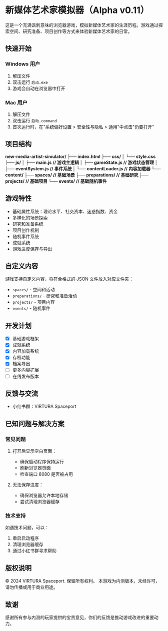 # 新媒体艺术家模拟器（Alpha v0.11）

这是一个充满讽刺意味的浏览器游戏，模拟新媒体艺术家的生涯历程。游戏通过探索空间、研究准备、项目创作等方式来体验新媒体艺术家的日常。

## 快速开始

### Windows 用户
1. 解压文件
2. 双击运行 `启动.exe`
3. 游戏会自动在浏览器中打开

### Mac 用户
1. 解压文件
2. 双击运行 `启动.command`
3. 首次运行时，在"系统偏好设置 > 安全性与隐私 > 通用"中点击"仍要打开"

## 项目结构
**new-media-artist-simulator/
├── index.html
├── css/
│   └── style.css
├── js/
│   ├── main.js          // 游戏主逻辑
│   ├── gameState.js     // 游戏状态管理
│   ├── eventSystem.js   // 事件系统
│   └── contentLoader.js // 内容加载器
└── content/
    ├── spaces/          // 基础场景
    ├── preparations/    // 基础研究
    ├── projects/        // 基础项目
    └── events/          // 基础随机事件**
## 游戏特性

- 基础属性系统：理论水平、社交资本、迷惑指数、资金
- 多样化的场景探索
- 研究和准备系统
- 项目创作机制
- 随机事件系统
- 成就系统
- 游戏进度保存与导出

## 自定义内容

游戏支持自定义内容，将符合格式的 JSON 文件放入对应文件夹：
- `spaces/` - 空间和活动
- `preparations/` - 研究和准备活动
- `projects/` - 项目内容
- `events/` - 随机事件

## 开发计划

- [x] 基础游戏框架
- [x] 成就系统
- [x] 内容加载系统
- [x] 存档功能
- [x] 档案导出
- [ ] 更多内容扩展
- [ ] 在线发布版本

## 反馈与交流

- 小红书群：VIRTURA Spaceport

## 已知问题与解决方案

### 常见问题

1. 打开后显示空白页面：
   - 确保启动程序保持运行
   - 刷新浏览器页面
   - 检查端口 8080 是否被占用

2. 无法保存进度：
   - 确保浏览器允许本地存储
   - 尝试清理浏览器缓存

### 技术支持

如遇技术问题，可以：
1. 重启启动程序
2. 清理浏览器缓存
3. 通过小红书群寻求帮助

## 版权说明

© 2024 VIRTURA Spaceport. 保留所有权利。
本游戏为内测版本，未经许可，请勿传播或用于商业用途。

## 致谢

感谢所有参与内测的玩家提供的宝贵意见，你们的反馈是推动游戏改进的重要动力。

